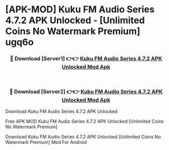 # [APK-MOD] Kuku FM  Audio Series 4.7.2 APK Unlocked - [Unlimited Coins No Watermark Premium] ugq6o



<div align="center">
<h3>🔴 Download [Server1] 👉👉 <a href="https://momento.my/?title=Kuku_FM__Audio_Series_4.7.2_APK_Unlocked">Kuku FM  Audio Series 4.7.2 APK Unlocked Mod Apk</a></h3><br>

<h3>🔴 Download [Server2] 👉👉 <a href="https://momento.my/?title=Kuku_FM__Audio_Series_4.7.2_APK_Unlocked">Kuku FM  Audio Series 4.7.2 APK Unlocked Mod Apk</a></h3>
</div>



Download Kuku FM  Audio Series 4.7.2 APK Unlocked 

Free APK MOD Kuku FM  Audio Series 4.7.2 APK Unlocked [Unlimited Coins No Watermark Premium]

Download Kuku FM  Audio Series 4.7.2 APK Unlocked [Unlimited Coins No Watermark Premium] Mod For Android
